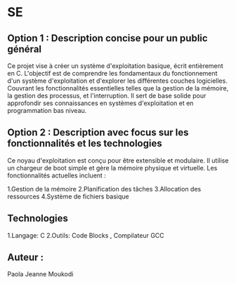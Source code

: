 # SE

## Option 1 : Description concise pour un public général

Ce projet vise à créer un système d'exploitation basique, écrit entièrement en C. L'objectif est de comprendre les fondamentaux du fonctionnement d'un système d'exploitation et d'explorer les différentes couches logicielles.
Couvrant les fonctionnalités essentielles telles que la gestion de la mémoire, la gestion des processus, et l'interruption. Il sert de base solide pour approfondir ses connaissances en systèmes d'exploitation et en programmation bas niveau.

## Option 2 : Description avec focus sur les fonctionnalités et les technologies

Ce noyau d'exploitation est conçu pour être extensible et modulaire. Il utilise un chargeur de boot simple et gère la mémoire physique et virtuelle. Les fonctionnalités actuelles incluent :

1.Gestion de la mémoire
2.Planification des tâches
3.Allocation des ressources
4.Système de fichiers basique

## Technologies

1.Langage: C
2.Outils: Code Blocks , Compilateur GCC

## Auteur :
Paola Jeanne Moukodi
